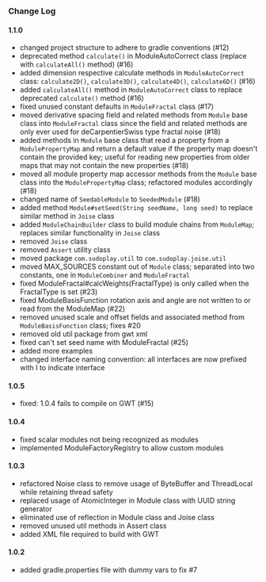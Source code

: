 ### Change Log

#### 1.1.0
  * changed project structure to adhere to gradle conventions (#12)
  * deprecated method `calculate()` in ModuleAutoCorrect class (replace with `calculateAll()` method) (#16)
  * added dimension respective calculate methods in `ModuleAutoCorrect` class: `calculate2D()`, `calculate3D()`, `calculate4D()`, `calculate6D()` (#16)
  * added `calculateAll()` method in `ModuleAutoCorrect` class to replace deprecated `calculate()` method (#16)
  * fixed unused constant defaults in `ModuleFractal` class (#17)
  * moved derivative spacing field and related methods from `Module` base class into `ModuleFractal` class since the field and related methods are only ever used for deCarpentierSwiss type fractal noise (#18)
  * added methods in `Module` base class that read a property from a `ModulePropertyMap` and return a default value if the property map doesn't contain the provided key; useful for reading new properties from older maps that may not contain the new properties (#18)
  * moved all module property map accessor methods from the `Module` base class into the `ModulePropertyMap` class; refactored modules accordingly (#18)
  * changed name of `SeedableModule` to `SeededModule` (#18)
  * added method `Module#setSeed(String seedName, long seed)` to replace similar method in `Joise` class
  * added `ModuleChainBuilder` class to build module chains from `ModuleMap`; replaces similar functionality in `Joise` class
  * removed `Joise` class
  * removed `Assert` utility class
  * moved package `com.sudoplay.util` to `com.sudoplay.joise.util`
  * moved MAX_SOURCES constant out of `Module` class; separated into two constants, one in `ModuleCombiner` and `ModuleFractal`
  * fixed ModuleFractal#calcWeights(FractalType) is only called when the FractalType is set (#23)
  * fixed ModuleBasisFunction rotation axis and angle are not written to or read from the ModuleMap (#22)
  * removed unused scale and offset fields and associated method from `ModuleBasisFunction` class; fixes #20
  * removed old util package from gwt xml
  * fixed can't set seed name with ModuleFractal (#25)
  * added more examples
  * changed interface naming convention: all interfaces are now prefixed with I to indicate interface

#### 1.0.5

  * fixed: 1.0.4 fails to compile on GWT (#15)

#### 1.0.4

  * fixed scalar modules not being recognized as modules
  * implemented ModuleFactoryRegistry to allow custom modules

#### 1.0.3

  * refactored Noise class to remove usage of ByteBuffer and ThreadLocal while retaining thread safety
  * replaced usage of AtomicInteger in Module class with UUID string generator
  * eliminated use of reflection in Module class and Joise class
  * removed unused util methods in Assert class
  * added XML file required to build with GWT

#### 1.0.2

  * added gradle.properties file with dummy vars to fix #7